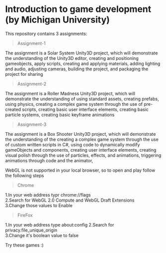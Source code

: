 # Introduction to game development (by Michigan University)
This repository contains 3 assignments:

>Assignment-1

The assignment is a Solar System Unity3D project, which will demonstrate the understanding of the Unity3D editor, 
creating and positioning gameobjects, apply scripts, creating and applying materials, adding lighting and audio, adjusting cameras, 
building the project, and packaging the project for sharing 

>Assignment-2

The assignment is a Roller Madness Unity3D project, which will demonstrate the understanding of using standard assets, creating prefabs,
using physics, creating a complex game system through the use of pre-created scripts, creating basic user interface elements, creating 
basic particle systems, creating basic keyframe animations

>Assignment-3

The assignment is a Box Shooter Unity3D project, which will demonstrate the  understanding of the creating a complex game system through 
the use of custom written scripts in C#, using code to dynamically modify gameObjects and components, creating user interface elements,
creating visual polish through the use of particles, effects, and animations, triggering animations through code and the animator, 

WebGL is not supported in your local browser, so to open and play follow the following steps 
>Chrome

1.In your web address typr chrome://flags                                                                                               
2.Search for WebGL 2.0 Compute and WebGL Draft Extensions                                                                               
3.Change those values to Enable                                                                                                         

>FireFox

1.In your web address type about:config                                                                                                 2.Search for privacy.file_unique_origin                                                                                                 
3.Change it's boolean value to false 
                                                                                                  
Try these games :)

